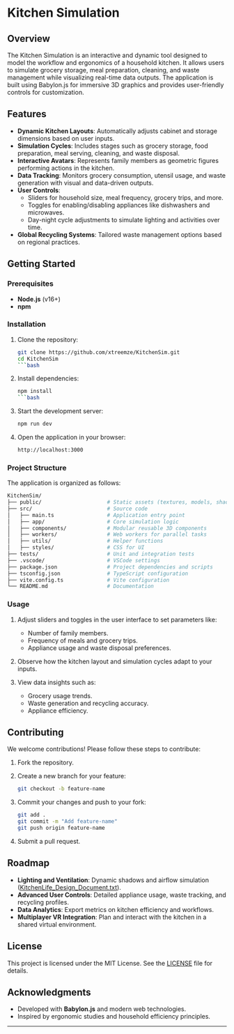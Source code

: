 # Kitchen Simulation

## Overview

The Kitchen Simulation is an interactive and dynamic tool designed to model the workflow and ergonomics of a household kitchen. It allows users to simulate grocery storage, meal preparation, cleaning, and waste management while visualizing real-time data outputs. The application is built using Babylon.js for immersive 3D graphics and provides user-friendly controls for customization.

## Features

- **Dynamic Kitchen Layouts**: Automatically adjusts cabinet and storage dimensions based on user inputs.
- **Simulation Cycles**: Includes stages such as grocery storage, food preparation, meal serving, cleaning, and waste disposal.
- **Interactive Avatars**: Represents family members as geometric figures performing actions in the kitchen.
- **Data Tracking**: Monitors grocery consumption, utensil usage, and waste generation with visual and data-driven outputs.
- **User Controls**:
  - Sliders for household size, meal frequency, grocery trips, and more.
  - Toggles for enabling/disabling appliances like dishwashers and microwaves.
  - Day-night cycle adjustments to simulate lighting and activities over time.
- **Global Recycling Systems**: Tailored waste management options based on regional practices.

## Getting Started

### Prerequisites

- **Node.js** (v16+)
- **npm**

### Installation

1. Clone the repository:

   ```bash
   git clone https://github.com/xtreemze/KitchenSim.git
   cd KitchenSim
   ```bash

2. Install dependencies:

   ```bash
   npm install
   ```bash

3. Start the development server:

   ```bash
   npm run dev
   ```

4. Open the application in your browser:

   ```bash
   http://localhost:3000
   ```

### Project Structure

The application is organized as follows:

```bash
KitchenSim/
├── public/                     # Static assets (textures, models, shaders)
├── src/                        # Source code
│   ├── main.ts                 # Application entry point
│   ├── app/                    # Core simulation logic
│   ├── components/             # Modular reusable 3D components
│   ├── workers/                # Web workers for parallel tasks
│   ├── utils/                  # Helper functions
│   ├── styles/                 # CSS for UI
├── tests/                      # Unit and integration tests
├── .vscode/                    # VSCode settings
├── package.json                # Project dependencies and scripts
├── tsconfig.json               # TypeScript configuration
├── vite.config.ts              # Vite configuration
└── README.md                   # Documentation
```

### Usage

1. Adjust sliders and toggles in the user interface to set parameters like:
   - Number of family members.
   - Frequency of meals and grocery trips.
   - Appliance usage and waste disposal preferences.

2. Observe how the kitchen layout and simulation cycles adapt to your inputs.

3. View data insights such as:
   - Grocery usage trends.
   - Waste generation and recycling accuracy.
   - Appliance efficiency.

## Contributing

We welcome contributions! Please follow these steps to contribute:

1. Fork the repository.
2. Create a new branch for your feature:

   ```bash
   git checkout -b feature-name
   ```

3. Commit your changes and push to your fork:

   ```bash
   git add .
   git commit -m "Add feature-name"
   git push origin feature-name
   ```

4. Submit a pull request.

## Roadmap

- **Lighting and Ventilation**: Dynamic shadows and airflow simulation ([KitchenLife_Design_Document.txt](./docs)).
- **Advanced User Controls**: Detailed appliance usage, waste tracking, and recycling profiles.
- **Data Analytics**: Export metrics on kitchen efficiency and workflows.
- **Multiplayer VR Integration**: Plan and interact with the kitchen in a shared virtual environment.

## License

This project is licensed under the MIT License. See the [LICENSE](./LICENSE) file for details.

## Acknowledgments

- Developed with **Babylon.js** and modern web technologies.
- Inspired by ergonomic studies and household efficiency principles.

---
